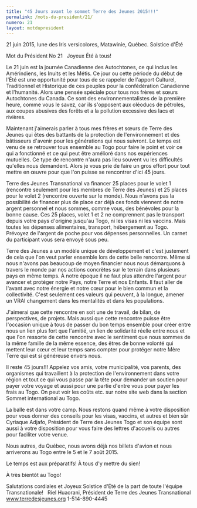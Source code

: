 ```yaml
---
title: "45 Jours avant le sommet Terre des Jeunes 2015!!!"
permalink: /mots-du-president/21/
numero: 21
layout: motdupresident
---
```

21 juin 2015, lune des Iris versicolores, Matawinie, Québec.
Solstice d'Été

Mot du Président No 21
 
Joyeux Été à tous!

Le 21 juin est la journée Canadienne des Autochtones, ce qui inclus les Amérindiens, les Inuits et les Métis. Ce jour ou cette période du début de l'Été est une opportunité pour tous de se rappeler de l'apport Culturel, Traditionnel et Historique de ces peuples pour la confédération Canadienne et l'humanité. Alors une pensée spéciale pour tous nos frères et sœurs Autochtones du Canada. Ce sont des environnementalistes de la première heure, comme vous le savez, car ils s'opposent aux oléoducs de pétroles, aux coupes abusives des forêts et a la pollution excessive des lacs et rivières.

Maintenant j'aimerais parler à tous mes frères et sœurs de Terre des Jeunes qui êtes des battants de la protection de l'environnement et des bâtisseurs d'avenir pour les générations qui nous suivront. Le temps est venu de se retrouver tous ensemble au Togo pour faire le point et voir ce qui a fonctionné et ce qui peut être amélioré dans nos expériences mutuelles. Ce type de rencontre n'aura pas lieu souvent vu les difficultés qu'elles nous demandent. Alors je vous prie de faire un gros effort pour tout mettre en œuvre pour que l'on puisse se rencontrer d'ici 45 jours.

Terre des Jeunes Transnational va financer 25 places pour le volet 1 (rencontre seulement pour les membres de Terre des Jeunes) et 25 places pour le volet 2 (rencontre ouverte sur le monde). Nous n'avons pas la possibilité de financer plus de place car déjà ces fonds viennent de notre argent personnel et nous sommes, comme vous, des bénévoles pour la bonne cause. Ces 25 places, volet 1 et 2 ne comprennent pas le transport depuis votre pays d'origine jusqu'au Togo, ni les visas ni les vaccins. Mais toutes les dépenses alimentaires, transport, hébergement au Togo. Prévoyez de l'argent de poche pour vos dépenses personnelles. Un carnet du participant vous sera envoyé sous peu.

Terre des Jeunes a un modèle unique de développement et c'est justement de cela que l'on veut parler ensemble lors de cette belle rencontre. Même si nous n'avons pas beaucoup de moyen financier nous nous démarquons à travers le monde par nos actions concrètes sur le terrain dans plusieurs pays en même temps. À notre époque il ne faut plus attendre l'argent pour avancer et protéger notre Pays, notre Terre et nos Enfants. Il faut aller de l'avant avec notre énergie et notre cœur pour le bien commun et la collectivité. C'est seulement ces valeurs qui peuvent, à la longue, amener un VRAI changement dans les mentalités et dans les populations.

J'aimerai que cette rencontre en soit une de travail, de bilan, de perspectives, de projets. Mais aussi que cette rencontre puisse être l'occasion unique à tous de passer du bon temps ensemble pour créer entre nous un lien plus fort que l'amitié, un lien de solidarité réelle entre nous et que l'on ressorte de cette rencontre avec le sentiment que nous sommes de la même famille de la même essence, des êtres de bonne volonté qui mettent leur cœur et leur temps sans compter pour protéger notre Mère Terre qui est si généreuse envers nous.

Il reste 45 jours!!! Appelez vos amis, votre municipalité, vos parents, des organismes qui travaillent à la protection de l'environnement dans votre région et tout ce qui vous passe par la tête pour demander un soutien pour payer votre voyage et aussi pour une partie d'entre vous pour payer les frais au Togo. On peut voir les coûts etc. sur notre site web dans la section Sommet international au Togo.

La balle est dans votre camp. Nous restons quand même à votre disposition pour vous donner des conseils pour les visas, vaccins, et autres et bien sûr Cyriaque Adjafo, Président de Terre des Jeunes Togo et son équipe sont aussi à votre disposition pour vous faire des lettres d'accueils ou autres pour faciliter votre venue.

Nous autres, du Québec, nous avons déjà nos billets d'avion et nous arriverons au Togo entre le 5 et le 7 août 2015.

Le temps est aux préparatifs! À tous d'y mettre du sien!

À très bientôt au Togo!

Salutations cordiales et Joyeux Solstice d'Été de la part de toute l'équipe Transnationale!
 
Riel Huaorani,
Président de Terre des Jeunes Transnational
www.terredesjeunes.org 1-514-890-4445
 
 
 
